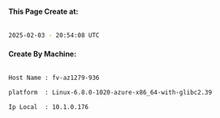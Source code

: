 
   
#### This Page Create at:

```bash

2025-02-03 - 20:54:08 UTC

```

#### Create By Machine:

```bash

Host Name : fv-az1279-936

platform  : Linux-6.8.0-1020-azure-x86_64-with-glibc2.39

Ip Local  : 10.1.0.176

```

